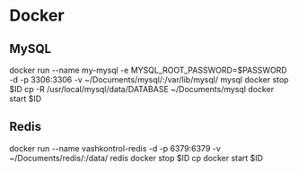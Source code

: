 # Docker

## MySQL
docker run --name my-mysql -e MYSQL_ROOT_PASSWORD=$PASSWORD -d -p 3306:3306 -v ~/Documents/mysql/:/var/lib/mysql/ mysql
docker stop $ID
cp -R /usr/local/mysql/data/DATABASE ~/Documents/mysql
docker start $ID

## Redis
docker run --name vashkontrol-redis -d -p 6379:6379 -v ~/Documents/redis/:/data/ redis
docker stop $ID
cp 
docker start $ID
